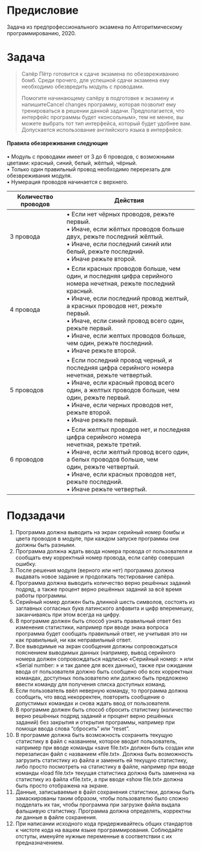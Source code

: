 # Предисловие
Задача из предпрофессионального экзамена по Алгоритмическому программированию, 2020.
# Задача
> Сапёр Пётр готовится к сдаче экзамена по обезвреживанию бомб. Среди
прочего, для успешной сдачи экзамена ему необходимо обезвредить модуль с
проводами.  
>  
> Помогите начинающему сапёру в подготовке к экзамену и напишитеCancel changes
программу, которая позволит ему тренироваться в решении данной задачи.
Предполагается, что интерфейс программы будет «консольным», тем не менее,
вы можете выбрать тот тип интерфейса, который будет удобнее вам.
Допускается использование английского языка в интерфейсе.
#### Правила обезвреживания следующие
• Модуль с проводами имеет от 3 до 6 проводов, с возможными цветами:
красный, синий, белый, жёлтый, чёрный.  
• Только один правильный провод необходимо перерезать для
обезвреживания модуля.  
• Нумерация проводов начинается с верхнего.  


| Количество проводов | Действия                                                                                                                                                                                                                                                                                                                                                                |
|---------------------|-------------------------------------------------------------------------------------------------------------------------------------------------------------------------------------------------------------------------------------------------------------------------------------------------------------------------------------------------------------------------|
| 3 провода           | • Если нет чёрных проводов, режьте первый.  <br>• Иначе, если жёлтых проводов больше двух, режьте последний жёлтый.  <br>• Иначе, если последний синий или белый, режьте последний.  <br>• Иначе режьте второй.                                                                                                                                                         |
| 4 провода           | • Если красных проводов больше, чем один, и последняя цифра серийного<br>номера нечетная, режьте последний красный.  <br>• Иначе, если последний провод желтый, а красных проводов нет, режьте<br>первый.  <br>• Иначе, если синий провод всего один, режьте первый.  <br>• Иначе, если желтых проводов больше, чем один, режьте последний.  <br>• Иначе режьте второй. |
| 5 проводов          | • Если последний провод черный, и последняя цифра серийного номера<br>нечетная, режьте четвертый.  <br>• Иначе, если красный провод всего один, а желтых проводов больше, чем<br>один, режьте первый.  <br>• Иначе, если черных проводов нет, режьте второй.  <br>• Иначе режьте первый.                                                                                |
| 6 проводов          | • Если желтых проводов нет, и последняя цифра серийного номера<br>нечетная, режьте третий.  <br>• Иначе, если желтый провод всего один, а белых проводов больше, чем<br>один, режьте четвертый.  <br>• Иначе, если красных проводов нет, режьте последний.<br>• Иначе режьте четвертый.                                                                                 |

# Подзадачи
1. Программа должна выводить на экран серийный номер бомбы и
цвета проводов в модуле, при каждом запуске программы они должны
быть разными.  
2. Программа должна ждать ввода номера провода от пользователя и
сообщать ему корректный номер провода, если сапёр совершил ошибку.  
3. После решения модуля (верного или нет) программа должна
выдавать новое задание и продолжать тестирование сапёра.  
4. Программа должна выводить количество верно решённых заданий
подряд, а также процент верно решённых заданий за всё время работы
программы.  
5. Серийный номер должен быть длинной шесть символов, состоять
из заглавных согласных букв латинского алфавита и цифр вперемешку,
заканчиваясь при этом всегда на цифру.  
6. В программе должен быть способ узнать правильный ответ без
изменения статистики, например при вводе знака вопроса программа
будет сообщать правильный ответ, не учитывая это ни как правильный, ни
как неправильный ответ.  
7. Все выводимые на экран сообщения должны сопровождаться
пояснением выводимых данных (например, вывод серийного номера
должен сопровождаться надписью «Серийный номер: » или «Serial
number: » и так далее для всех данных), также при ожидании ввода от
пользователя должно быть сообщено обо всех корректных командах,
доступных пользователю или должно быть предложено ввести команду
для получения списка доступных команд.  
8. Если пользователь ввёл неверную команду, то программа должна
сообщить, что ввод некорректен, повторить сообщение о допустимых
командах и снова ждать ввод от пользователя.  
9. В программе должен быть способ сбросить статистику (количество
верно решённых подряд заданий и процент верно решённых заданий) без
закрытия и открытия программы, например при помощи ввода слова
“сбросить” или “reset”.  
10. В программе должна быть возможность сохранить текущую
статистику в файл с названием, которое вводит пользователь, например
при вводе команды «save file.txt» должен быть создан или перезаписан
файл с названием «file.txt». Должна быть возможность загрузить
статистику из файла и заменить ей текущую статистику, либо просто
посмотреть на статистику в файле, например при вводе команды «load
file.txt» текущая статистика должна быть заменена на статистику из файла
«file.txt», а при вводе «show file.txt» должна быть просто отображена на
экране.  
11. Данные, записываемые в файл сохранения статистики, должны
быть замаскированы таким образом, чтобы пользователю было сложно
подделать их так, чтобы программа при загрузке файла выдала
фальшивую статистику. Программа должна определять, корректны ли
данные в файле сохранения.  
12. При написании исходного кода придерживайтесь общих стандартов
к чистоте кода на вашем языке программирования. Соблюдайте отступы,
именуйте нужные переменные в соответствии с их предназначением.  
